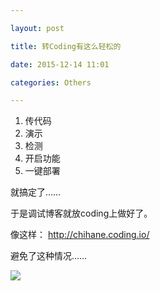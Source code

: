 ```yaml
---

layout: post

title: 转Coding有这么轻松的

date: 2015-12-14 11:01

categories: Others

---
```


1. 传代码
2. 演示
3. 检测
4. 开启功能
5. 一键部署

就搞定了……

于是调试博客就放coding上做好了。

像这样： <http://chihane.coding.io/>

避免了这种情况……

![](https://raw.githubusercontent.com/mlxy/mlxy.github.io/master/img/2015-12-14-coding-net-is-so-good/1.jpg)
